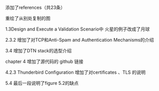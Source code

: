 添加了references（共23条）

重绘了从别处复制的图

1.3Design and Execute a Validation Scenario中 火星的例子改成了月球

2.3.2 增加了对TCP和Anti-Spam and Authentication Mechanisms的介绍

3.4 增加了DTN stack的选型介绍

chapter 4 增加了源代码的 github 链接

4.2.3 Thunderbird Configuration 增加了对certificates 、TLS 的说明

5.4 最后一段说明了figure 5.2的缺点